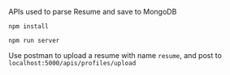 APIs used to parse Resume and save to MongoDB

`npm install`

`npm run server`

Use postman to upload a resume with name `resume`, and post to `localhost:5000/apis/profiles/upload`
